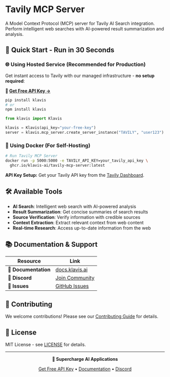 # Tavily MCP Server

A Model Context Protocol (MCP) server for Tavily AI Search integration. Perform intelligent web searches with AI-powered result summarization and analysis.

## 🚀 Quick Start - Run in 30 Seconds

### 🌐 Using Hosted Service (Recommended for Production)

Get instant access to Tavily with our managed infrastructure - **no setup required**:

**🔗 [Get Free API Key →](https://www.klavis.ai/home/api-keys)**

```bash
pip install klavis
# or
npm install klavis
```

```python
from klavis import Klavis

klavis = Klavis(api_key="your-free-key")
server = klavis.mcp_server.create_server_instance("TAVILY", "user123")
```

### 🐳 Using Docker (For Self-Hosting)

```bash
# Run Tavily MCP Server
docker run -p 5000:5000 -e TAVILY_API_KEY=your_tavily_api_key \
  ghcr.io/klavis-ai/tavily-mcp-server:latest
```

**API Key Setup:** Get your Tavily API key from the [Tavily Dashboard](https://tavily.com/).

## 🛠️ Available Tools

- **AI Search**: Intelligent web search with AI-powered analysis
- **Result Summarization**: Get concise summaries of search results
- **Source Verification**: Verify information with credible sources
- **Context Extraction**: Extract relevant context from web content
- **Real-time Research**: Access up-to-date information from the web

## 📚 Documentation & Support

| Resource | Link |
|----------|------|
| **📖 Documentation** | [docs.klavis.ai](https://docs.klavis.ai) |
| **💬 Discord** | [Join Community](https://discord.gg/p7TuTEcssn) |
| **🐛 Issues** | [GitHub Issues](https://github.com/klavis-ai/klavis/issues) |

## 🤝 Contributing

We welcome contributions! Please see our [Contributing Guide](../../CONTRIBUTING.md) for details.

## 📜 License

MIT License - see [LICENSE](../../LICENSE) for details.

---

<div align="center">
  <p><strong>🚀 Supercharge AI Applications </strong></p>
  <p>
    <a href="https://www.klavis.ai">Get Free API Key</a> •
    <a href="https://docs.klavis.ai">Documentation</a> •
    <a href="https://discord.gg/p7TuTEcssn">Discord</a>
  </p>
</div>